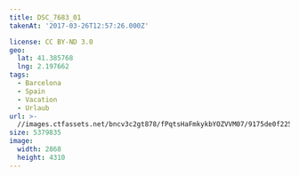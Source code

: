 ```yaml
---
title: DSC_7683_01
takenAt: '2017-03-26T12:57:26.000Z'

license: CC BY-ND 3.0
geo:
  lat: 41.385768
  lng: 2.197662
tags:
  - Barcelona
  - Spain
  - Vacation
  - Urlaub
url: >-
  //images.ctfassets.net/bncv3c2gt878/fPqtsHaFmkykbYOZVVM07/9175de0f22513d251042891b1035cb06/dsc_7683_01_33235841294_o
size: 5379835
image:
  width: 2868
  height: 4310
---
```


